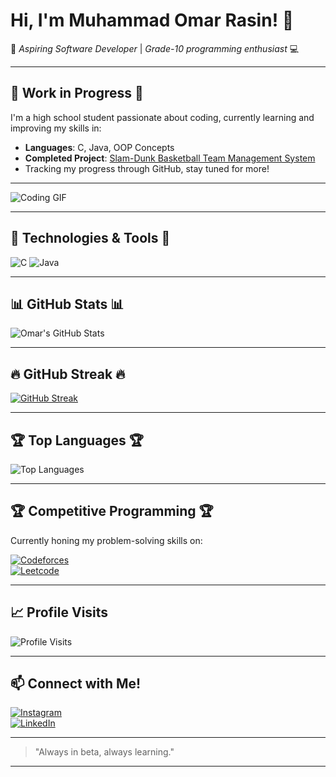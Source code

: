 # Hi, I'm Muhammad Omar Rasin! 👋

🚀 *Aspiring Software Developer* | *Grade-10 programming enthusiast* 💻

---

## 🚧 **Work in Progress** 🚧

I'm a high school student passionate about coding, currently learning and improving my skills in:

- **Languages**: C, Java, OOP Concepts
- **Completed Project**: [Slam-Dunk Basketball Team Management System](https://github.com/omar-rasin/slam-dunk)
- Tracking my progress through GitHub, stay tuned for more!

---

![Coding GIF](https://media.giphy.com/media/jTNG3RF6EwbkpD4LZx/giphy.gif)


---

## 🔧 **Technologies & Tools** 🔧

![C](https://img.shields.io/badge/-C-A8B9CC?style=flat-square&logo=c&logoColor=white)
![Java](https://img.shields.io/badge/-Java-007396?style=flat-square&logo=java&logoColor=white)


---

## 📊 **GitHub Stats** 📊

![Omar's GitHub Stats](https://github-readme-stats.vercel.app/api?username=omar-rasin&show_icons=true&theme=radical)

---

## 🔥 **GitHub Streak** 🔥

[![GitHub Streak](https://streak-stats.demolab.com?user=omar-rasin&theme=dark)](https://git.io/streak-stats)

---

## 🏆 **Top Languages** 🏆

![Top Languages](https://github-readme-stats.vercel.app/api/top-langs/?username=omar-rasin&layout=compact&theme=radical)

---

## 🏆 **Competitive Programming** 🏆

Currently honing my problem-solving skills on:

[![Codeforces](https://img.shields.io/badge/Codeforces-blue?style=flat-square&logo=codeforces&logoColor=white)](https://codeforces.com/profile/OmarRasin)  
[![Leetcode](https://img.shields.io/badge/Leetcode-orange?style=flat-square&logo=leetcode&logoColor=white)](https://leetcode.com/u/omar-rasin/)

---

## 📈 **Profile Visits**

![Profile Visits](https://komarev.com/ghpvc/?username=omar-rasin&color=blueviolet)

---

## 📫 **Connect with Me!**

[![Instagram](https://img.shields.io/badge/-Instagram-E4405F?style=flat-square&logo=instagram&logoColor=white)](https://www.instagram.com/omarrrw_/)  
[![LinkedIn](https://img.shields.io/badge/-LinkedIn-0077B5?style=flat-square&logo=linkedin&logoColor=white)](https://www.linkedin.com/in/omar-rasin-973492231/)

---

> "Always in beta, always learning."

---
